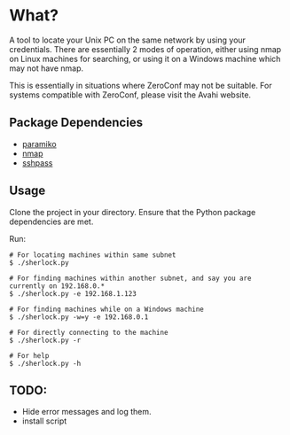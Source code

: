 # What?
A tool to locate your Unix PC on the same network by using your credentials.
There are essentially 2 modes of operation, either using nmap on Linux machines for searching, or using it on a Windows machine which may not have nmap.

This is essentially in situations where ZeroConf may not be suitable. For systems compatible with ZeroConf, please visit the Avahi website.

## Package Dependencies
- [paramiko](http://docs.paramiko.org/)
- [nmap](https://nmap.org/)
- [sshpass](http://sourceforge.net/projects/sshpass/)

## Usage
Clone the project in your directory. Ensure that the Python package dependencies are met.

Run:
```
# For locating machines within same subnet
$ ./sherlock.py

# For finding machines within another subnet, and say you are currently on 192.168.0.*
$ ./sherlock.py -e 192.168.1.123

# For finding machines while on a Windows machine
$ ./sherlock.py -w=y -e 192.168.0.1

# For directly connecting to the machine
$ ./sherlock.py -r

# For help
$ ./sherlock.py -h
```

## TODO:
- Hide error messages and log them.
- install script

